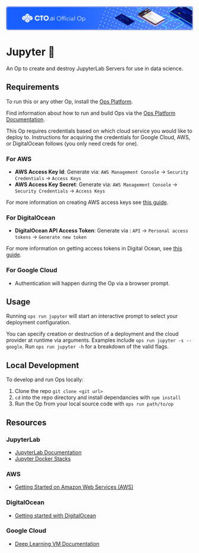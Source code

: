 ![](https://raw.githubusercontent.com/cto-ai/jupyter/master/assets/banner.png)

# Jupyter 🚀

An Op to create and destroy JupyterLab Servers for use in data science.

## Requirements

To run this or any other Op, install the [Ops Platform](https://cto.ai/platform).

Find information about how to run and build Ops via the [Ops Platform Documentation](https://cto.ai/docs/overview).

This Op requires credentials based on which cloud service you would like to deploy to. Instructions for acquiring the credentials for Google Cloud, AWS, or DigitalOcean follows (you only need creds for one).

### For AWS

- **AWS Access Key Id**: Generate via: `AWS Management Console` -> `Security Credentials` -> `Access Keys`
- **AWS Access Key Secret**: Generate via: `AWS Management Console` -> `Security Credentials` -> `Access Keys`

For more information on creating AWS access keys see [this guide](https://aws.amazon.com/premiumsupport/knowledge-center/create-access-key/).

### For DigitalOcean

- **DigitalOcean API Access Token**: Generate via : `API` -> `Personal access tokens` -> `Generate new token`

For more information on getting access tokens in Digital Ocean, see [this guide](https://www.digitalocean.com/docs/api/create-personal-access-token/).

### For Google Cloud

- Authentication will happen during the Op via a browser prompt.

## Usage

Running `ops run jupyter` will start an interactive prompt to select your deployment configuration.

You can specify creation or destruction of a deployment and the cloud provider at runtime via arguments. Examples include `ops run jupyter -s --google`. Run `ops run jupyter -h` for a breakdown of the valid flags.

## Local Development

To develop and run Ops locally:

1. Clone the repo `git clone <git url>`
2. `cd` into the repo directory and install dependancies with `npm install`
3. Run the Op from your local source code with `ops run path/to/op`

## Resources

### JupyterLab

- [JupyterLab Documentation](https://jupyterlab.readthedocs.io/en/stable/)
- [Jupyter Docker Stacks](https://jupyter-docker-stacks.readthedocs.io/en/latest/)

### AWS

- [Getting Started on Amazon Web Services (AWS)](https://aws.amazon.com/getting-started/)

### DigitalOcean

- [Getting started with DigitalOcean](https://www.digitalocean.com/docs/getting-started/)

### Google Cloud

- [Deep Learning VM Documentation](https://cloud.google.com/ai-platform/deep-learning-vm/docs/)
